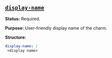 <a href="#heading--display-name"><h2 id="heading--display-name">`display-name`</h2></a>

**Status:** Required.

**Purpose:** User-friendly display name of the charm.

**Structure:**

```yaml
display-name: |
 <display name>
```
